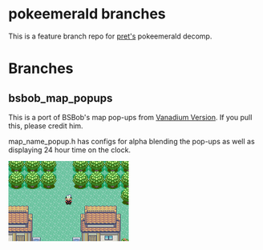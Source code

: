 # pokeemerald branches

This is a feature branch repo for [pret's](https://pret.github.io/) pokeemerald decomp.

# Branches

## bsbob_map_popups

This is a port of BSBob's map pop-ups from [Vanadium Version](https://github.com/nielsmittertreiner/pokeemerald/tree/vanadium). If you pull this, please credit him.

map_name_popup.h has configs for alpha blending the pop-ups as well as displaying 24 hour time on the clock.

![bsbob_map_popup.gif](bsbob_map_popup.gif)
